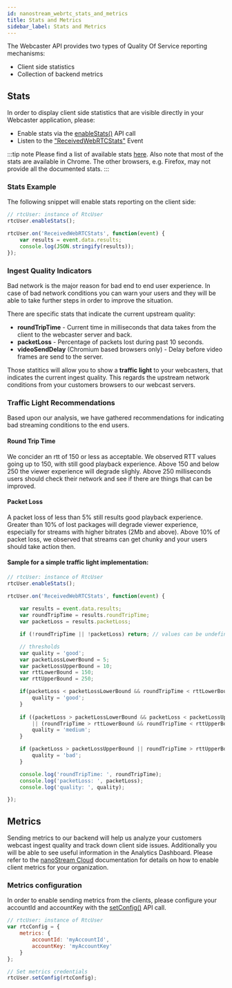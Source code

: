 ```yaml
---
id: nanostream_webrtc_stats_and_metrics
title: Stats and Metrics
sidebar_label: Stats and Metrics
---
```


The Webcaster API provides two types of Quality Of Service reporting mechanisms:

- Client side statistics
- Collection of backend metrics 

## Stats

In order to display client side statistics that are visible directly in your Webcaster application, please:

- Enable stats via the [enableStats()](./nanostream_webrtc_api#rtcuserenablestatsenable-interval) API call
- Listen to the ["ReceivedWebRTCStats"](./nanostream_webrtc_api#receivedwebrtcstats) Event

:::tip note
Please find a list of available stats [here](./nanostream_webrtc_api#webrtcstatsevent--object).
Also note that most of the stats are available in Chrome. The other browsers, e.g. Firefox, may not provide all the documented stats.
:::

### Stats Example

The following snippet will enable stats reporting on the client side:

```js
// rtcUser: instance of RtcUser
rtcUser.enableStats();

rtcUser.on('ReceivedWebRTCStats', function(event) {
    var results = event.data.results;
    console.log(JSON.stringify(results));
});
```

### Ingest Quality Indicators

Bad network is the major reason for bad end to end user experience.
In case of bad network conditions you can warn your users and they will be able to take further steps in order to improve the situation.

There are specific stats that indicate the current upstream quality:

- **roundTripTime** - Current time in milliseconds that data takes from the client to the webcaster server and back.
- **packetLoss** - Percentage of packets lost during past 10 seconds.
- **videoSendDelay** (Chromium based browsers only) - Delay before video frames are send to the server. 

Those statitics will allow you to show a **traffic light** to your webcasters, that indicates the current ingest quality. This regards the upstream network conditions from your customers browsers to our webcast servers.

### Traffic Light Recommendations

Based upon our analysis, we have gathered recommendations for indicating bad streaming conditions to the end users.

#### Round Trip Time

We concider an rtt of 150 or less as acceptable. We observed RTT values going up to 150, with still good playback experience.
Above 150 and below 250 the viewer experience will degrade slighly. Above 250 milliseconds users should check their network and
see if there are things that can be improved.

#### Packet Loss

A packet loss of less than 5% still results good playback experience. Greater than 10% of lost packages will degrade viewer experience, 
especially for streams with higher bitrates (2Mb and above). Above 10% of packet loss, we observed that streams can get chunky and your users should take action then.


#### Sample for a simple traffic light implementation:

```js
// rtcUser: instance of RtcUser
rtcUser.enableStats();

rtcUser.on('ReceivedWebRTCStats', function(event) {
    
    var results = event.data.results;
    var roundTripTime = results.roundTripTime;
    var packetLoss = results.packetLoss;

    if (!roundTripTime || !packetLoss) return; // values can be undefined

    // thresholds
    var quality = 'good';
    var packetLossLowerBound = 5;
    var packetLossUpperBound = 10;
    var rttLowerBound = 150;
    var rttUpperBound = 250;

    if(packetLoss < packetLossLowerBound && roundTripTime < rttLowerBound) {
        quality = 'good';
    } 
    
    if ((packetLoss > packetLossLowerBound && packetLoss < packetLossUpperBound) 
        || (roundTripTime > rttLowerBound && roundTripTime < rttUpperBound)) {
        quality = 'medium';
    }

    if (packetLoss > packetLossUpperBound || roundTripTime > rttUpperBound) {
        quality = 'bad';
    }

    console.log('roundTripTime: ', roundTripTime);
    console.log('packetLoss: ', packetLoss);
    console.log('quality: ', quality);

});
```

## Metrics

Sending metrics to our backend will help us analyze your customers webcast ingest quality and track down client side issues. Additionally you will be able to see useful information in the Analytics Dashboard. Please refer to the [nanoStream Cloud](../cloud/analytics#webcaster) documentation for details on how to enable client metrics for your organization.

### Metrics configuration

In order to enable sending metrics from the clients, please configure your accountId and accountKey with the [setConfig()](./nanostream_webrtc_api#rtcusersetconfigconfig) API call.

```js
// rtcUser: instance of RtcUser
var rtcConfig = {
    metrics: {
        accountId: 'myAccountId',
        accountKey: 'myAccountKey'
    }
};

// Set metrics credentials
rtcUser.setConfig(rtcConfig);

```